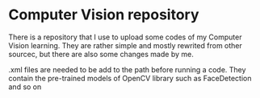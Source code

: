 # Computer Vision repository
There is a repository that I use to upload some codes of my Computer Vision learning. They are rather simple and mostly rewrited from other sourcec, but there are also some changes made by me.

  .xml files are needed to be add to the path before running a code. They contain the pre-trained models of OpenCV library such as FaceDetection and so on
